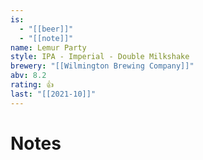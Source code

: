 ```yaml
---
is:
  - "[[beer]]"
  - "[[note]]"
name: Lemur Party
style: IPA - Imperial - Double Milkshake
brewery: "[[Wilmington Brewing Company]]"
abv: 8.2
rating: 👍
last: "[[2021-10]]"
---
```

# Notes

